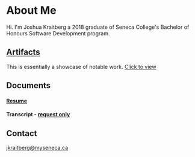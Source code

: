 <a name="top"></a>
# About Me

Hi. I'm Joshua Kraitberg a 2018 graduate of Seneca College's Bachelor of Honours Software Development program.

## [Artifacts](Artifacts)
This is essentially a showcase of notable work.
[Click to view](Artifacts)

## Documents

#### [Resume](Documents/Resume-Public.pdf)

#### Transcript - [request only](#contact)


<a name="contact"></a>
## Contact

jkraitberg@myseneca.ca
